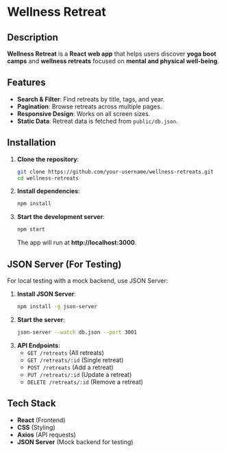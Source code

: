 # Wellness Retreat

## Description
**Wellness Retreat** is a **React web app** that helps users discover **yoga boot camps** and **wellness retreats** focused on **mental and physical well-being**.

## Features
- **Search & Filter**: Find retreats by title, tags, and year.
- **Pagination**: Browse retreats across multiple pages.
- **Responsive Design**: Works on all screen sizes.
- **Static Data**: Retreat data is fetched from `public/db.json`.

## Installation
1. **Clone the repository**:
   ```sh
   git clone https://github.com/your-username/wellness-retreats.git
   cd wellness-retreats
   ```
2. **Install dependencies**:
   ```sh
   npm install
   ```
3. **Start the development server**:
   ```sh
   npm start
   ```
   The app will run at **http://localhost:3000**.

## JSON Server (For Testing)
For local testing with a mock backend, use JSON Server:
1. **Install JSON Server**:
   ```sh
   npm install -g json-server
   ```
2. **Start the server**:
   ```sh
   json-server --watch db.json --port 3001
   ```
3. **API Endpoints**:
   - `GET /retreats` (All retreats)
   - `GET /retreats/:id` (Single retreat)
   - `POST /retreats` (Add a retreat)
   - `PUT /retreats/:id` (Update a retreat)
   - `DELETE /retreats/:id` (Remove a retreat)

## Tech Stack
- **React** (Frontend)
- **CSS** (Styling)
- **Axios** (API requests)
- **JSON Server** (Mock backend for testing)

